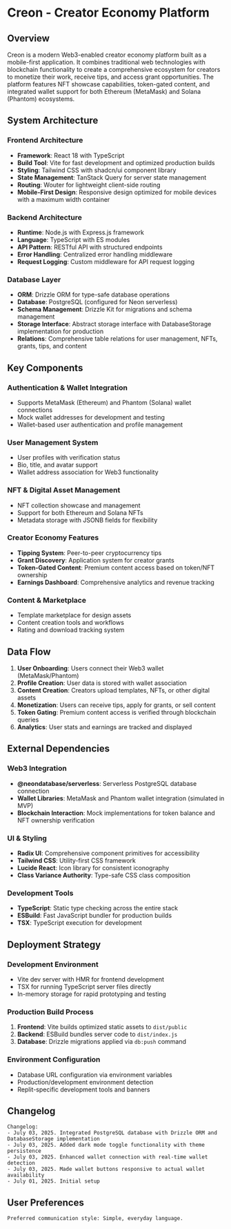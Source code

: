 # Creon - Creator Economy Platform

## Overview

Creon is a modern Web3-enabled creator economy platform built as a mobile-first application. It combines traditional web technologies with blockchain functionality to create a comprehensive ecosystem for creators to monetize their work, receive tips, and access grant opportunities. The platform features NFT showcase capabilities, token-gated content, and integrated wallet support for both Ethereum (MetaMask) and Solana (Phantom) ecosystems.

## System Architecture

### Frontend Architecture
- **Framework**: React 18 with TypeScript
- **Build Tool**: Vite for fast development and optimized production builds
- **Styling**: Tailwind CSS with shadcn/ui component library
- **State Management**: TanStack Query for server state management
- **Routing**: Wouter for lightweight client-side routing
- **Mobile-First Design**: Responsive design optimized for mobile devices with a maximum width container

### Backend Architecture
- **Runtime**: Node.js with Express.js framework
- **Language**: TypeScript with ES modules
- **API Pattern**: RESTful API with structured endpoints
- **Error Handling**: Centralized error handling middleware
- **Request Logging**: Custom middleware for API request logging

### Database Layer
- **ORM**: Drizzle ORM for type-safe database operations
- **Database**: PostgreSQL (configured for Neon serverless)
- **Schema Management**: Drizzle Kit for migrations and schema management
- **Storage Interface**: Abstract storage interface with DatabaseStorage implementation for production
- **Relations**: Comprehensive table relations for user management, NFTs, grants, tips, and content

## Key Components

### Authentication & Wallet Integration
- Supports MetaMask (Ethereum) and Phantom (Solana) wallet connections
- Mock wallet addresses for development and testing
- Wallet-based user authentication and profile management

### User Management System
- User profiles with verification status
- Bio, title, and avatar support
- Wallet address association for Web3 functionality

### NFT & Digital Asset Management
- NFT collection showcase and management
- Support for both Ethereum and Solana NFTs
- Metadata storage with JSONB fields for flexibility

### Creator Economy Features
- **Tipping System**: Peer-to-peer cryptocurrency tips
- **Grant Discovery**: Application system for creator grants
- **Token-Gated Content**: Premium content access based on token/NFT ownership
- **Earnings Dashboard**: Comprehensive analytics and revenue tracking

### Content & Marketplace
- Template marketplace for design assets
- Content creation tools and workflows
- Rating and download tracking system

## Data Flow

1. **User Onboarding**: Users connect their Web3 wallet (MetaMask/Phantom)
2. **Profile Creation**: User data is stored with wallet association
3. **Content Creation**: Creators upload templates, NFTs, or other digital assets
4. **Monetization**: Users can receive tips, apply for grants, or sell content
5. **Token Gating**: Premium content access is verified through blockchain queries
6. **Analytics**: User stats and earnings are tracked and displayed

## External Dependencies

### Web3 Integration
- **@neondatabase/serverless**: Serverless PostgreSQL database connection
- **Wallet Libraries**: MetaMask and Phantom wallet integration (simulated in MVP)
- **Blockchain Interaction**: Mock implementations for token balance and NFT ownership verification

### UI & Styling
- **Radix UI**: Comprehensive component primitives for accessibility
- **Tailwind CSS**: Utility-first CSS framework
- **Lucide React**: Icon library for consistent iconography
- **Class Variance Authority**: Type-safe CSS class composition

### Development Tools
- **TypeScript**: Static type checking across the entire stack
- **ESBuild**: Fast JavaScript bundler for production builds
- **TSX**: TypeScript execution for development

## Deployment Strategy

### Development Environment
- Vite dev server with HMR for frontend development
- TSX for running TypeScript server files directly
- In-memory storage for rapid prototyping and testing

### Production Build Process
1. **Frontend**: Vite builds optimized static assets to `dist/public`
2. **Backend**: ESBuild bundles server code to `dist/index.js`
3. **Database**: Drizzle migrations applied via `db:push` command

### Environment Configuration
- Database URL configuration via environment variables
- Production/development environment detection
- Replit-specific development tools and banners

## Changelog

```
Changelog:
- July 03, 2025. Integrated PostgreSQL database with Drizzle ORM and DatabaseStorage implementation
- July 03, 2025. Added dark mode toggle functionality with theme persistence
- July 03, 2025. Enhanced wallet connection with real-time wallet detection
- July 03, 2025. Made wallet buttons responsive to actual wallet availability  
- July 01, 2025. Initial setup
```

## User Preferences

```
Preferred communication style: Simple, everyday language.
```